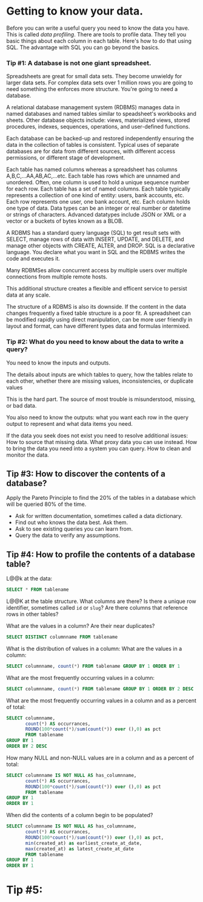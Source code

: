 # Getting to know your data.

Before you can write a useful query you need to know the data you have. This is called *data profiling*.
There are tools to profile data. They tell you basic things about each column in each table. 
Here's how to do that using SQL. The advantage with SQL you can go beyond the basics.

### Tip #1: A database is not one giant spreadsheet.

Spreadsheets are great for small data sets. They become unwieldy for larger data sets. 
For complex data sets over 1 million rows you are going to need something the enforces more structure. 
You're going to need a database.

A relational database management system (RDBMS) manages data in named databases and named tables 
similar to speadsheet's workbooks and sheets. 
Other database objects include: views, materialized views, stored procedures, indexes, sequences, operations, and user-defined functions. 

Each database can be backed-up and restored independently ensuring the data in the collection of tables is consistent. 
Typical uses of separate databases are for data from different sources, with different access permissions, or different stage of development.

Each table has named columns whereas a spreadsheet has columns A,B,C,...AA,AB,AC,...etc.
Each table has rows which are unnamed and unordered. Often, one column is used to hold a unique sequence number for each row. 
Each table has a set of named columns. 
Each table typically represents a collection of one kind of entity: users, bank accounts, etc. Each row represents one user, one bank account, etc.
Each column holds one type of data. Data types can be an integer or real number or datetime or strings of characters. 
Advanced datatypes include JSON or XML or a vector or a buckets of bytes known as a BLOB.

A RDBMS has a standard query language (SQL) to get result sets with SELECT, 
manage rows of data with INSERT, UPDATE, and DELETE, 
and manage other objects with CREATE, ALTER, and DROP. 
SQL is a declarative language. 
You declare what you want in SQL and the RDBMS writes the code and executes it.

Many RDBMSes allow concurrent access by multiple users over multiple connections from multiple remote hosts.

This additional structure creates a flexible and efficent service to persist data at any scale.

The structure of a RDBMS is also its downside. 
If the content in the data changes frequently a fixed table structure is a poor fit.
A spreadsheet can be modified rapidly using direct manipulation, can be more user friendly in layout and format, 
can have different types data and formulas intermixed.

### Tip #2: What do you need to know about the data to write a query?

You need to know the inputs and outputs.

The details about inputs are which tables to query,
how the tables relate to each other,
whether there are missing values, inconsistencies, or duplicate values

This is the hard part. The source of most trouble is misunderstood, missing, or bad data.

You also need to know the outputs: what you want each row in the query output to represent and what data items you need.

If the data you seek does not exist you need to resolve additional issues: How to source that missing data. What
proxy data you can use instead. How to bring the data you need into a system you can query. How to clean and monitor the data.

## Tip #3: How to discover the contents of a database?

Apply the Pareto Principle to find the 20% of the tables in a database which will be queried 80% of the time.
- Ask for written documentation, sometimes called a data dictionary. 
- Find out who knows the data best. Ask them. 
- Ask to see existing queries you can learn from. 
- Query the data to verify any assumptions.

## Tip #4: How to profile the contents of a database table?

L@@k at the data:
```sql
SELECT * FROM tablename
```

L@@K at the table structure. What columns are there? Is there a unique row identifier, sometimes called `id` or `slug`? 
Are there columns that reference rows in other tables?

What are the values in a column? Are their near duplicates?
```sql
SELECT DISTINCT columnname FROM tablename
```

What is the distribution of values in a column:
What are the values in a column:
```sql
SELECT columnname, count(*) FROM tablename GROUP BY 1 ORDER BY 1
```

What are the most frequently occurring values in a column:
```sql
SELECT columnname, count(*) FROM tablename GROUP BY 1 ORDER BY 2 DESC
```

What are the most frequently occurring values in a column and as a percent of total:
```sql
SELECT columnname, 
       count(*) AS occurrances,
       ROUND(100*count(*)/sum(count(*)) over (),0) as pct
       FROM tablename 
GROUP BY 1
ORDER BY 2 DESC
```

How many NULL and non-NULL values are in a column and as a percent of total: 
```sql
SELECT columnname IS NOT NULL AS has_columnname,
       count(*) AS occurrances,
       ROUND(100*count(*)/sum(count(*)) over (),0) as pct
       FROM tablename 
GROUP BY 1
ORDER BY 1
```

When did the contents of a column begin to be populated?
```sql
SELECT columnname IS NOT NULL AS has_columnname,
       count(*) AS occurrances,
       ROUND(100*count(*)/sum(count(*)) over (),0) as pct,
       min(created_at) as earliest_create_at_date,
       max(created_at) as latest_create_at_date
       FROM tablename 
GROUP BY 1
ORDER BY 1
```

# Tip #5: 
